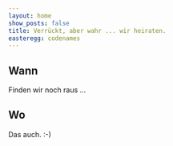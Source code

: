 ```yaml
---
layout: home
show_posts: false
title: Verrückt, aber wahr ... wir heiraten.
easteregg: codenames
---
```



## Wann

Finden wir noch raus ...

## Wo

Das auch. :-)
